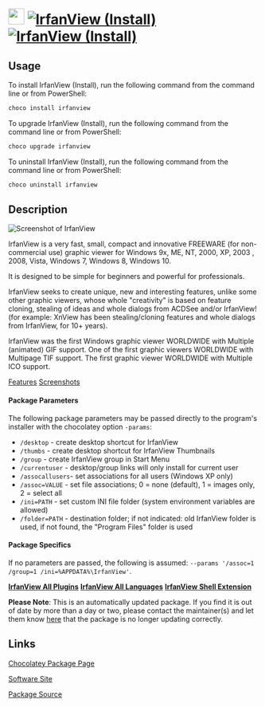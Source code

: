 ﻿# <img src="https://cdn.jsdelivr.net/gh/mkevenaar/chocolatey-packages@8483cf19933cc937b78a8a4523c4b37da5b5b643/icons/irfanview.png" width="32" height="32"/> [![IrfanView (Install)](https://img.shields.io/chocolatey/v/irfanview.svg?label=IrfanView+(Install))](https://community.chocolatey.org/packages/irfanview) [![IrfanView (Install)](https://img.shields.io/chocolatey/dt/irfanview.svg)](https://community.chocolatey.org/packages/irfanview)

## Usage

To install IrfanView (Install), run the following command from the command line or from PowerShell:

```powershell
choco install irfanview
```

To upgrade IrfanView (Install), run the following command from the command line or from PowerShell:

```powershell
choco upgrade irfanview
```

To uninstall IrfanView (Install), run the following command from the command line or from PowerShell:

```powershell
choco uninstall irfanview
```

## Description

![Screenshot of IrfanView](https://www.irfanview.com/images/startbild_engl-small.gif)


IrfanView is a very fast, small, compact and innovative FREEWARE (for non-commercial use) graphic viewer for Windows 9x, ME, NT, 2000, XP, 2003 , 2008, Vista, Windows 7, Windows 8, Windows 10.

It is designed to be simple for beginners and powerful for professionals.

IrfanView seeks to create unique, new and interesting features, unlike some other graphic viewers, whose whole "creativity" is based on feature cloning, stealing of ideas and whole dialogs from ACDSee and/or IrfanView! (for example: XnView has been stealing/cloning features and whole dialogs from IrfanView, for 10+ years).

IrfanView was the first Windows graphic viewer WORLDWIDE with Multiple (animated) GIF support.
One of the first graphic viewers WORLDWIDE with Multipage TIF support.
The first graphic viewer WORLDWIDE with Multiple ICO support.

[Features](http://www.irfanview.com/main_what_is_engl.htm)
[Screenshots](http://www.irfanview.com/screenshot.htm)

#### Package Parameters
The following package parameters may be passed directly to the program's installer with the chocolatey option `-params`:

* `/desktop`      - create desktop shortcut for IrfanView
* `/thumbs`       - create desktop shortcut for IrfanView Thumbnails
* `/group`        - create IrfanView group in Start Menu
* `/currentuser`  - desktop/group links will only install for current user
* `/assocallusers`- set associations for all users (Windows XP only)
* `/assoc=VALUE`  - set file associations; 0 = none (default), 1 = images only, 2 = select all
* `/ini=PATH`     - set custom INI file folder (system environment variables are allowed)
* `/folder=PATH`  - destination folder; if not indicated: old IrfanView folder is used, if not found, the "Program Files" folder is used

#### Package Specifics
If no parameters are passed, the following is assumed: `--params '/assoc=1 /group=1 /ini=%APPDATA%\IrfanView'`.

**[IrfanView All Plugins](https://community.chocolatey.org/packages/irfanviewplugins)**
**[IrfanView All Languages](chhttps://community.chocolatey.org/packages/irfanview-languages)**
**[IrfanView Shell Extension](https://community.chocolatey.org/packages/irfanview-shellextension)**

**Please Note**: This is an automatically updated package. If you find it is
out of date by more than a day or two, please contact the maintainer(s) and
let them know [here](https://github.com/mkevenaar/chocolatey-packages/issues) that the package is no longer updating correctly.


## Links

[Chocolatey Package Page](https://community.chocolatey.org/packages/irfanview)

[Software Site](https://www.irfanview.com/)

[Package Source](https://github.com/mkevenaar/chocolatey-packages/tree/master/automatic/irfanview)

